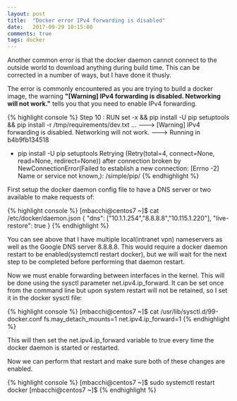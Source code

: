 ```yaml
---
layout: post
title:  "Docker error IPv4 forwarding is disabled"
date:   2017-09-29 10:15:00
comments: true
tags: docker
---
```


Another common error is that the docker daemon cannot connect to the outside
world to download anything during build time. This can be corrected in a number
of ways, but I have done it thusly.

The error is commonly encountered as you are trying to build a docker image, the
warning **"[Warning] IPv4 forwarding is disabled. Networking will not work."**
tells you that you need to enable IPv4 forwarding.

<!--more-->
{% highlight console %}
Step 10 : RUN set -x && pip install -U pip setuptools && pip install -r /tmp/requirements/dev.txt ...
 ---> [Warning] IPv4 forwarding is disabled. Networking will not work.
 ---> Running in b4b9fb134518
+ pip install -U pip setuptools
Retrying (Retry(total=4, connect=None, read=None, redirect=None)) after connection
broken by NewConnectionError(Failed to establish a new connection: [Errno -2]
Name or service not known,): /simple/pip/
{% endhighlight %}

First setup the docker daemon config file to have a DNS server or two available
to make requests of:

{% highlight console %}
[mbacchi@centos7 ~]$ cat /etc/docker/daemon.json
{
    "dns": ["10.1.1.254","8.8.8.8","10.115.1.220"],
    "live-restore": true
}
{% endhighlight %}

You can see above that I have multiple local(intranet vpn) nameservers as well
as the Google DNS server 8.8.8.8. This would require a docker daemon restart
to be enabled(systemctl restart docker), but we will wait for the next step to
be completed before performing that daemon restart.

Now we must enable forwarding between interfaces in the kernel. This will
be done using the sysctl parameter net.ipv4.ip_forward. It can be set once from
the command line but upon system restart will not be retained, so I set it in
the docker sysctl file:

{% highlight console %}
[mbacchi@centos7 ~]$ cat  /usr/lib/sysctl.d/99-docker.conf
fs.may_detach_mounts=1
net.ipv4.ip_forward=1
{% endhighlight %}

This will then set the net.ipv4.ip_forward variable to true every time the docker
daemon is started or restarted.

Now we can perform that restart and make sure both of these changes are enabled.

{% highlight console %}
[mbacchi@centos7 ~]$ sudo systemctl restart docker
[mbacchi@centos7 ~]$
{% endhighlight %}
